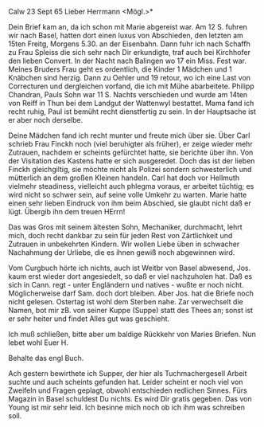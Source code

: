  Calw 23 Sept 65
Lieber Herrmann <Mögl.>*

Dein Brief kam an, da ich schon mit Marie abgereist war. Am 12 S. fuhren wir nach Basel, hatten dort einen luxus von Abschieden, den letzten am 15ten Freitg, Morgens 5.30. an der Eisenbahn. Dann fuhr ich nach Schaffh zu Frau Spleiss die sich sehr nach Dir erkundigte, traf auch bei Kirchhofer den lieben Convert. In der Nacht nach Balingen wo 17 ein Miss. Fest war. Meines Bruders Frau geht es ordentlich, die Kinder 1 Mädchen und 1 Knäbchen sind herzig. Dann zu Oehler und 19 retour, wo ich eine Last von Correcturen und dergleichen vorfand, die ich mit Mühe abarbeitete. Philipp Chandran, Pauls Sohn war 11 S. Nachts verschieden und wurde am 14ten von Reiff in Thun bei dem Landgut der Wattenwyl bestattet. Mama fand ich recht ruhig, Paul ist bemüht recht dienstfertig zu sein. In der Hauptsache ist er aber noch derselbe.

Deine Mädchen fand ich recht munter und freute mich über sie. Über Carl schrieb Frau Finckh noch (viel beruhigter als früher), er zeige wieder mehr Zutrauen, nachdem er scheints gefürchtet hatte, sie berichte über ihn. Von der Visitation des Kastens hatte er sich ausgeredet. Doch das ist der lieben Finckh gleichgiltig, sie möchte nicht als Polizei sondern schwesterlich und mütterlich an dem großen Kleinen handeln. Carl hat doch vor Hellmuth vielmehr steadiness, vielleicht auch phlegma voraus, er arbeitet tüchtig; es wird nicht so schwer sein, auf seine volle Umkehr zu warten. Marie hatte einen sehr lieben Eindruck von ihm beim Abschied, sie glaubt nicht daß er lügt. Übergib ihn dem treuen HErrn!

Das was Gros mit seinem ältesten Sohn, Mechaniker, durchmacht, lehrt mich, doch recht dankbar zu sein für jeden Rest von Zärtlichkeit und Zutrauen in unbekehrten Kindern. Wir wollen Liebe üben in schwacher Nachahmung der Urliebe, die es ihnen gewiß noch abgewinnen wird.

Vom Curgbuch hörte ich nichts, auch ist Weitbr von Basel abwesend, Jos. kaum erst wieder dort angesiedelt, so daß er viel nachzuholen hat. Daß es sich in Cann. regt - unter Engländern und natives - wußte er noch nicht. Möglicherweise darf Sam. doch dort bleiben. Aber Jos. hat die Briefe noch nicht gelesen. Ostertag ist wohl dem Sterben nahe. Zar verwechselt die Namen, bot mir zB. von seiner Kuppe (Suppe) statt des Thees an; sonst ist er sehr heiter und findet Alles gut was geschieht.

Ich muß schließen, bitte aber um baldige Rückkehr von Maries Briefen. 
 Nun lebet wohl
 Euer H.

Behalte das engl Buch.

Ach gestern bewirthete ich Supper, der hier als Tuchmachergesell Arbeit suchte und auch scheints gefunden hat. Leider scheint er noch viel von Zweifeln und Fragen geplagt, obwohl entschieden redlichen Sinnes. 
Fürs Magazin in Basel schuldest Du nichts. Es wird Dir gratis gegeben. 
Das von Young ist mir sehr leid. Ich besinne mich noch ob ich ihm was schreiben soll.
